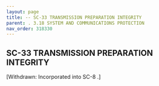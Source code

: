 ```yaml
---
layout: page
title: -- SC-33 TRANSMISSION PREPARATION INTEGRITY 
parent: . 3.18 SYSTEM AND COMMUNICATIONS PROTECTION 
nav_order: 318330 
---
```


## SC-33 TRANSMISSION PREPARATION INTEGRITY

[Withdrawn: Incorporated into SC-8 .]
